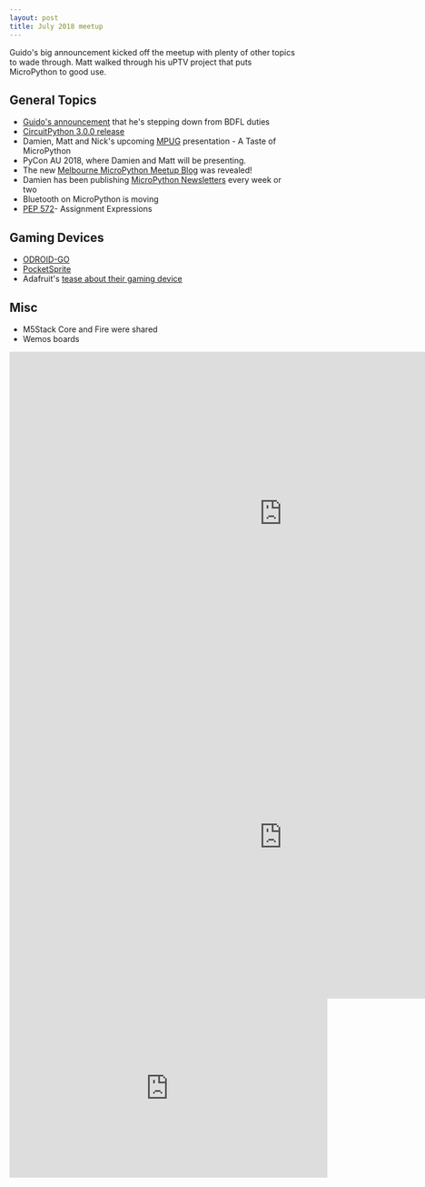 ```yaml
---
layout: post
title: July 2018 meetup
---
```


Guido's big announcement kicked off the meetup with plenty of other topics to wade through. Matt walked through his uPTV project that puts MicroPython to good use. 

## General Topics
* [Guido's announcement](https://mail.python.org/pipermail/python-committers/2018-July/005664.html) that he's stepping down from BDFL duties
* [CircuitPython 3.0.0 release](https://github.com/adafruit/circuitpython/releases/tag/3.0.0)
* Damien, Matt and Nick's upcoming [MPUG](https://wiki.python.org/moin/MelbournePUG) presentation - A Taste of MicroPython
* PyCon AU 2018, where Damien and Matt will be presenting.
* The new [Melbourne MicroPython Meetup Blog](https://melbournemicropythonmeetup.github.io/) was revealed!
* Damien has been publishing [MicroPython Newsletters](https://forum.micropython.org/viewforum.php?f=19&sid=979e398e3b1a13567e753d55f21a0d25) every week or two
* Bluetooth on MicroPython is moving
* [PEP 572](https://www.python.org/dev/peps/pep-0572/)- Assignment Expressions

## Gaming Devices 
* [ODROID-GO](https://www.hardkernel.com/main/products/prdt_info.php?g_code=G152875062626)
* [PocketSprite](https://pocketsprite.com/)
* Adafruit's [tease about their gaming device](https://blog.adafruit.com/2018/05/25/we-are-making-a-circuitpython-based-gaming-platform-adafruit/)

## Misc
* M5Stack Core and Fire were shared
* Wemos boards

<iframe src="https://docs.google.com/presentation/d/e/2PACX-1vSb3vr_5yta53yvNW-LQHIiJiojJXwd6ymoMuDfh_qxoobz1IlGQCr-u_fwFdcFLL32Y0jARjn3FgUs/embed?start=false&loop=false&delayms=3000" frameborder="0" width="960" height="569" allowfullscreen="true" mozallowfullscreen="true" webkitallowfullscreen="true"></iframe>

<iframe src="https://docs.google.com/presentation/d/e/2PACX-1vTrv20N-jNNk61TGlCgZkERbDntkAy1DQeUodnqtUCG_Eokza16g5LCh977EzGpQlcp21c1l8rw4nc2/embed?start=false&loop=false&delayms=3000" frameborder="0" width="960" height="569" allowfullscreen="true" mozallowfullscreen="true" webkitallowfullscreen="true"></iframe>

<iframe width="560" height="315" src="https://www.youtube.com/embed/Wljn4yYBZ3E" frameborder="0" allow="autoplay; encrypted-media" allowfullscreen></iframe>
